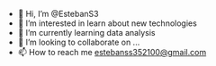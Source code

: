 - 👋 Hi, I’m @EstebanS3
- 👀 I’m interested in learn about new technologies
- 🌱 I’m currently learning data analysis
- 💞️ I’m looking to collaborate on ...
- 📫 How to reach me estebanss352100@gmail.com

<!---
EstebanS3/EstebanS3 is a ✨ special ✨ repository because its `README.md` (this file) appears on your GitHub profile.
You can click the Preview link to take a look at your changes.
--->
